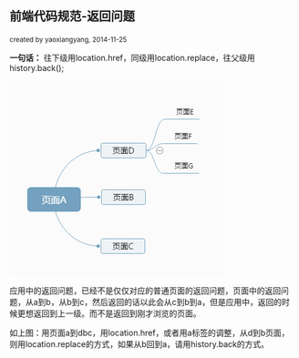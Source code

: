 ##  前端代码规范-返回问题  ##
<small>created by yaoxiangyang, 2014-11-25 </small>

**一句话：** 往下级用location.href，同级用location.replace，往父级用history.back();

![](images/back.png)

应用中的返回问题，已经不是仅仅对应的普通页面的返回问题，页面中的返回问题，从a到b，从b到c，然后返回的话以此会从c到b到a，但是应用中，返回的时候更想返回到上一级。而不是返回到刚才浏览的页面。

如上图：用页面a到dbc，用location.href，或者用a标签的调整，从d到b页面，则用location.replace的方式，如果从b回到a，请用history.back的方式。




